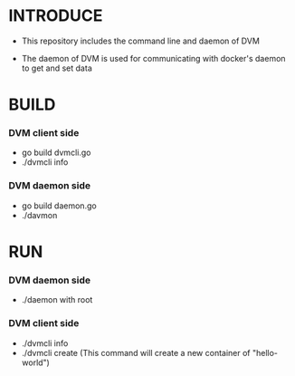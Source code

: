 # INTRODUCE

* This repository includes the command line and daemon of DVM

* The daemon of DVM is used for communicating with docker's daemon to get and set data

# BUILD
### DVM client side
* go build dvmcli.go
* ./dvmcli info

### DVM daemon side
* go build daemon.go
* ./davmon

# RUN
### DVM daemon side
* ./daemon with root

### DVM client side
* ./dvmcli info
* ./dvmcli create (This command will create a new container of "hello-world")
